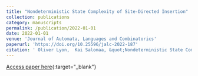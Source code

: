 ```yaml
---
title: "Nondeterministic State Complexity of Site-Directed Insertion"
collection: publications
category: manuscripts
permalink: /publication/2022-01-01
date: 2022-01-01
venue: 'Journal of Automata, Languages and Combinatorics'
paperurl: 'https://doi.org/10.25596/jalc-2022-187'
citation: ' Oliver Lyon,  Kai Salomaa, &quot;Nondeterministic State Complexity of Site-Directed Insertion.&quot; Journal of Automata, Languages and Combinatorics, 2022.'
---
```

[Access paper here](https://doi.org/10.25596/jalc-2022-187){:target="_blank"}
